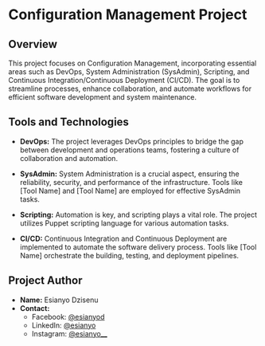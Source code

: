 # Configuration Management Project

## Overview

This project focuses on Configuration Management, incorporating essential areas such as DevOps, System Administration (SysAdmin), Scripting, and Continuous Integration/Continuous Deployment (CI/CD). The goal is to streamline processes, enhance collaboration, and automate workflows for efficient software development and system maintenance.

## Tools and Technologies

- **DevOps:** The project leverages DevOps principles to bridge the gap between development and operations teams, fostering a culture of collaboration and automation.

- **SysAdmin:** System Administration is a crucial aspect, ensuring the reliability, security, and performance of the infrastructure. Tools like [Tool Name] and [Tool Name] are employed for effective SysAdmin tasks.

- **Scripting:** Automation is key, and scripting plays a vital role. The project utilizes Puppet scripting language for various automation tasks.

- **CI/CD:** Continuous Integration and Continuous Deployment are implemented to automate the software delivery process. Tools like [Tool Name] orchestrate the building, testing, and deployment pipelines.

## Project Author

- **Name:** Esianyo Dzisenu
- **Contact:** 
  - Facebook: [@esianyod](https://facebook.com/esianyod)
  - LinkedIn: [@esianyo](https://linkedin.com/in/esianyo)
  - Instagram: [@esianyo__](https://instagram.com/esianyo__)
